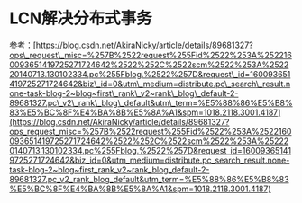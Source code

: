 # LCN解决分布式事务

参考：[https://blog.csdn.net/AkiraNicky/article/details/89681327?ops\_request\_misc=%257B%2522request%255Fid%2522%253A%2522160093651419725271724642%2522%252C%2522scm%2522%253A%252220140713.130102334.pc%255Fblog.%2522%257D&request\_id=160093651419725271724642&biz\_id=0&utm\_medium=distribute.pc\_search\_result.none-task-blog-2~blog~first\_rank\_v2~rank\_blog\_default-2-89681327.pc\_v2\_rank\_blog\_default&utm\_term=%E5%88%86%E5%B8%83%E5%BC%8F%E4%BA%8B%E5%8A%A1&spm=1018.2118.3001.4187](https://blog.csdn.net/AkiraNicky/article/details/89681327?ops_request_misc=%257B%2522request%255Fid%2522%253A%2522160093651419725271724642%2522%252C%2522scm%2522%253A%252220140713.130102334.pc%255Fblog.%2522%257D&request_id=160093651419725271724642&biz_id=0&utm_medium=distribute.pc_search_result.none-task-blog-2~blog~first_rank_v2~rank_blog_default-2-89681327.pc_v2_rank_blog_default&utm_term=%E5%88%86%E5%B8%83%E5%BC%8F%E4%BA%8B%E5%8A%A1&spm=1018.2118.3001.4187)

